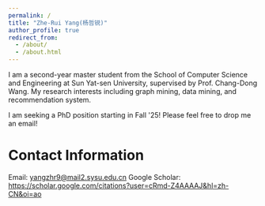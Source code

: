 ```yaml
---
permalink: /
title: "Zhe-Rui Yang(杨哲锐)"
author_profile: true
redirect_from: 
  - /about/
  - /about.html
---
```


I am a second-year master student from the School of Computer Science and Engineering at Sun Yat-sen University, supervised by Prof. Chang-Dong Wang. My research interests including graph mining, data mining, and recommendation system.

I am seeking a PhD position starting in Fall '25! Please feel free to drop me an email!

Contact Information
======
Email: yangzhr9@mail2.sysu.edu.cn
Google Scholar: https://scholar.google.com/citations?user=cRmd-Z4AAAAJ&hl=zh-CN&oi=ao

